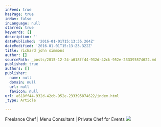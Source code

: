 ```yaml
---
inFeed: true
hasPage: true
inNav: false
inLanguage: null
starred: true
keywords: []
description: ''
datePublished: '2016-01-01T15:13:35.204Z'
dateModified: '2016-01-01T15:13:23.322Z'
title: richard john simmons
author: []
sourcePath: _posts/2015-12-24-a618ff44-932d-42cb-952e-233395874622.md
published: true
authors: []
publisher:
  name: null
  domain: null
  url: null
  favicon: null
url: a618ff44-932d-42cb-952e-233395874622/index.html
_type: Article

---
```

Freelance Chef  | Menu Consultant | Private Chef for Events ![](https://the-grid-user-content.s3-us-west-2.amazonaws.com/8e805184-d8ec-429e-8f76-d15b0af4c548.jpg)